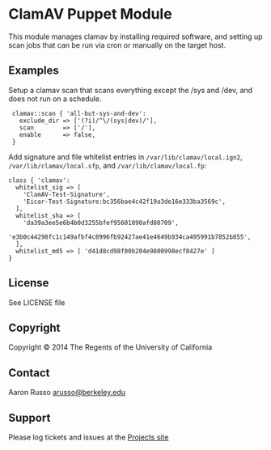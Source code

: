 # ClamAV Puppet Module #

This module manages clamav by installing required software, and setting up
scan jobs that can be run via cron or manually on the target host.

Examples
--------

Setup a clamav scan that scans everything except the /sys and /dev, and does
not run on a schedule.

     clamav::scan { 'all-but-sys-and-dev':
       exclude_dir => ['(?i)/^\/(sys|dev)/'],
       scan        => ['/'],
       enable      => false,
     }

Add signature and file whitelist entries in `/var/lib/clamav/local.ign2`,
`/var/lib/clamav/local.sfp`, and `/var/lib/clamav/local.fp`:

    class { 'clamav':
      whitelist_sig => [
	    'ClamAV-Test-Signature',
		'Eicar-Test-Signature:bc356bae4c42f19a3de16e333ba3569c',
      ],
	  whitelist_sha => [
        'da39a3ee5e6b4b0d3255bfef95601890afd80709',
        'e3b0c44298fc1c149afbf4c8996fb92427ae41e4649b934ca495991b7852b855',
      ],
      whitelist_md5 => [ 'd41d8cd98f00b204e9800998ecf8427e' ]
	}


License
-------

See LICENSE file

Copyright
---------

Copyright &copy; 2014 The Regents of the University of California

Contact
-------

Aaron Russo <arusso@berkeley.edu>

Support
-------

Please log tickets and issues at the
[Projects site](https://github.com/arusso/puppet-clamav/issues/)
